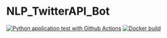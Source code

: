 # NLP_TwitterAPI_Bot

[![Python application test with Github Actions](https://github.com/leocorelli/NLP_TwitterAPI_Bot/actions/workflows/main.yml/badge.svg)](https://github.com/leocorelli/NLP_TwitterAPI_Bot/actions/workflows/main.yml)
[![Docker build](https://github.com/leocorelli/NLP_TwitterAPI_Bot/actions/workflows/docker-image-build.yml/badge.svg)](https://github.com/leocorelli/NLP_TwitterAPI_Bot/actions/workflows/docker-image-build.yml)
